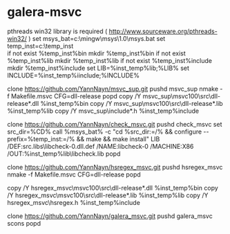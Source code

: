 galera-msvc
===========
pthreads win32 library is required ( http://www.sourceware.org/pthreads-win32/ )
set msys_bat=c:\mingw\msys\1.0\msys.bat
set temp_inst=c:\temp_inst\
if not exist %temp_inst%bin mkdir %temp_inst%bin
if not exist %temp_inst%lib mkdir %temp_inst%lib
if not exist %temp_inst%include mkdir %temp_inst%include
set LIB=%inst_temp%lib;%LIB%
set INCLUDE=%inst_temp%iinclude;%INCLUDE%

clone https://github.com/YannNayn/msvc_sup.git
pushd msvc_sup
nmake -f Makefile.msvc CFG=dll-release
popd
copy /Y msvc_sup\msvc100\src\dll-release\*.dll %inst_temp%bin
copy /Y msvc_sup\msvc100\src\dll-release\*.lib %inst_temp%lib
copy /Y msvc_sup\include\*.h %inst_temp%include

clone https://github.com/YannNayn/check_msvc.git
pushd check_msvc
set src_dir=%CD%
call %msys_bat% -c "cd %src_dir:\=/% && configure --prefix=%temp_inst:\=/% && make && make install"
LIB /DEF:src\.libs\libcheck-0.dll.def /NAME:libcheck-0 /MACHINE:X86 /OUT:%inst_temp%lib\libcheck.lib
popd

clone https://github.com/YannNayn/hsregex_msvc.git
pushd hsregex_msvc
nmake -f Makefile.msvc CFG=dll-release
popd

copy /Y hsregex_msvc\msvc100\src\dll-release\*.dll %inst_temp%bin
copy /Y hsregex_msvc\msvc100\src\dll-release\*.lib %inst_temp%lib
copy /Y hsregex_msvc\hsregex.h %inst_temp%include

clone https://github.com/YannNayn/galera_msvc.git
pushd galera_msvc
scons
popd


